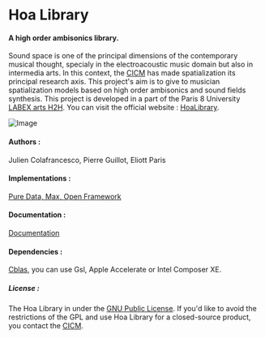 # Hoa Library 

#### A high order ambisonics library.

Sound space is one of the principal dimensions of the contemporary musical thought, specialy in the electroacoustic music domain but also in intermedia arts. In this context, the [CICM](http://cicm.mshparisnord.org/ "CICM") has made spatialization its principal research axis. This project's aim is to give to musician spatialization models based on high order ambisonics and sound fields synthesis. This project is developed in a part of the Paris 8 University <a title="CICM" href="http://www.labex-arts-h2h.fr/" target="_blank">LABEX arts H2H</a>. You can visit the official website : <a href="http://www.mshparisnord.fr/hoalibrary/" target="_blank"> HoaLibrary</a>.

![Image](https://raw.github.com/CICM/HoaLibrary/master/Ressources/hoa-icon.png "Hoa-Icon")

#### Authors :

Julien Colafrancesco, Pierre Guillot, Eliott Paris

#### Implementations :

<a title="PureData" href="https://github.com/CICM/HoaLibrary-PD">Pure Data, </a>
<a title="Max" href="https://github.com/CICM/HoaLibrary-Max">Max, </a>
<a title="Ofx" href="https://github.com/CICM/ofxHoa">Open Framework</a>

#### Documentation :

<a title="Documentation" href="http://cicm.github.io/HoaLibrary/">Documentation</a>

#### Dependencies : 

<a title="Cblas" href="http://www.netlib.org/clapack/cblas/" target="_blank">Cblas</a>, you can use Gsl, Apple Accelerate or Intel Composer XE.

##### License : 

The Hoa Library in under the <a title="GNU" href="http://www.gnu.org/copyleft/gpl.html" target="_blank">GNU Public License</a>. If you'd like to avoid the restrictions of the GPL and use Hoa Library for a closed-source product, you contact the <a title="CICM" href="http://cicm.mshparisnord.org/" target="_blank">CICM</a>.


